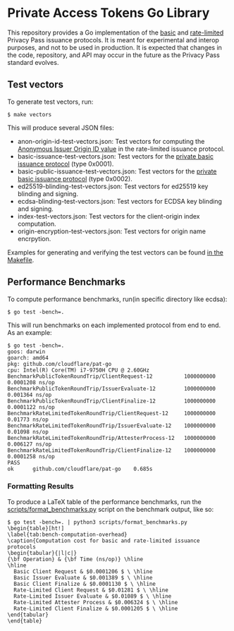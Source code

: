 # Private Access Tokens Go Library

This repository provides a Go implementation of the [basic](https://ietf-wg-privacypass.github.io/base-drafts/draft-ietf-privacypass-protocol.html) and [rate-limited](https://ietf-wg-privacypass.github.io/draft-ietf-privacypass-rate-limit-tokens/draft-ietf-privacypass-rate-limit-tokens.html) Privacy Pass issuance protocols. It is meant for experimental and interop purposes, and not to be used in production. It is expected that changes in the code, repository, and API may occur in the future as the Privacy Pass standard evolves.

## Test vectors

To generate test vectors, run:

```
$ make vectors
```

This will produce several JSON files:

- anon-origin-id-test-vectors.json: Test vectors for computing the [Anonymous Issuer Origin ID value](https://ietf-wg-privacypass.github.io/draft-ietf-privacypass-rate-limit-tokens/draft-ietf-privacypass-rate-limit-tokens.html#name-anonymous-issuer-origin-id-) in the rate-limited issuance protocol.
- basic-issuance-test-vectors.json: Test vectors for the [private basic issuance protocol](https://ietf-wg-privacypass.github.io/base-drafts/draft-ietf-privacypass-protocol.html#name-issuance-protocol-for-priva) (type 0x0001).
- basic-public-issuance-test-vectors.json: Test vectors for the [private basic issuance protocol](https://ietf-wg-privacypass.github.io/base-drafts/draft-ietf-privacypass-protocol.html#name-issuance-protocol-for-publi) (type 0x0002).
- ed25519-blinding-test-vectors.json: Test vectors for ed25519 key blinding and signing.
- ecdsa-blinding-test-vectors.json: Test vectors for ECDSA key blinding and signing.
- index-test-vectors.json: Test vectors for the client-origin index computation.
- origin-encryption-test-vectors.json: Test vectors for origin name encrpytion.

Examples for generating and verifying the test vectors can be found [in the Makefile](https://github.com/cloudflare/pat-go/blob/main/Makefile).

## Performance Benchmarks

To compute performance benchmarks, run(in specific directory like ecdsa):

```
$ go test -bench=.
```

This will run benchmarks on each implemented protocol from end to end. As an example:

```
$ go test -bench=.
goos: darwin
goarch: amd64
pkg: github.com/cloudflare/pat-go
cpu: Intel(R) Core(TM) i7-9750H CPU @ 2.60GHz
BenchmarkPublicTokenRoundTrip/ClientRequest-12         	1000000000	         0.0001208 ns/op
BenchmarkPublicTokenRoundTrip/IssuerEvaluate-12        	1000000000	         0.001364 ns/op
BenchmarkPublicTokenRoundTrip/ClientFinalize-12        	1000000000	         0.0001122 ns/op
BenchmarkRateLimitedTokenRoundTrip/ClientRequest-12    	1000000000	         0.01773 ns/op
BenchmarkRateLimitedTokenRoundTrip/IssuerEvaluate-12   	1000000000	         0.01098 ns/op
BenchmarkRateLimitedTokenRoundTrip/AttesterProcess-12  	1000000000	         0.006127 ns/op
BenchmarkRateLimitedTokenRoundTrip/ClientFinalize-12   	1000000000	         0.0001258 ns/op
PASS
ok  	github.com/cloudflare/pat-go	0.685s
```

### Formatting Results

To produce a LaTeX table of the performance benchmarks, run the [scripts/format_benchmarks.py](format_benchmarks.py) script on the benchmark output, like so:

```
$ go test -bench=. | python3 scripts/format_benchmarks.py
\begin{table}[ht!]
\label{tab:bench-computation-overhead}
\caption{Computation cost for basic and rate-limited issuance protocols
\begin{tabular}{|l|c|}
{\bf Operation} & {\bf Time (ns/op)} \hline
\hline
  Basic Client Request & $0.0001206 $ \ \hline
  Basic Issuer Evaluate & $0.001389 $ \ \hline
  Basic Client Finalize & $0.0001130 $ \ \hline
  Rate-Limited Client Request & $0.01281 $ \ \hline
  Rate-Limited Issuer Evaluate & $0.01089 $ \ \hline
  Rate-Limited Attester Process & $0.006324 $ \ \hline
  Rate-Limited Client Finalize & $0.0001205 $ \ \hline
\end{tabular}
\end{table}
```
